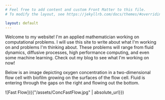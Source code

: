 ```yaml
---
# Feel free to add content and custom Front Matter to this file.
# To modify the layout, see https://jekyllrb.com/docs/themes/#overriding-theme-defaults

layout: default
---
```

Welcome to my website! I'm an applied mathematician working on computational problems. I will use this site to write about what I'm working on and problems I'm thinking about. These problems will range from fluid dynamics, diffusive processes, high performance computing, and even some machine learning. Check out my blog to see what I'm working on now!

Below is an image depicting oxygen concentration in a two-dimensional flow cell with biofilm growing on the surfaces of the flow cell. Fluid is entering through the gaps on the right and flowing out the bottom.

![Fast Flow]({{"/assets/ConcFastFlow.jpg" | absolute_url}})